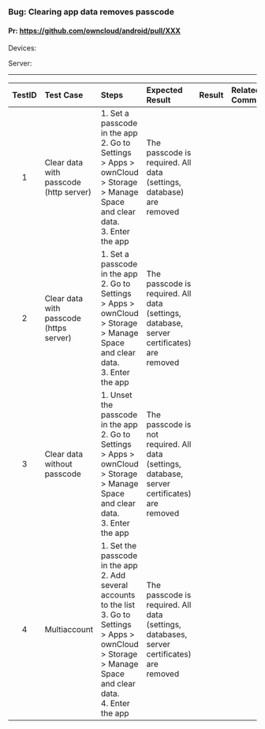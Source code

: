 ###  Bug: Clearing app data removes passcode 

#### Pr: https://github.com/owncloud/android/pull/XXX 

Devices:

Server: 


---

 
TestID | Test Case | Steps | Expected Result | Result | Related Comment
:--------: | :------------- | :------------- | :-------------- | :----- | :------
| 1 | Clear data with passcode (http server)| 1. Set a passcode in the app<br>2. Go to Settings > Apps > ownCloud > Storage > Manage Space and clear data. <br> 3. Enter the app | The passcode is required. All data (settings, database) are removed | 
| 2 | Clear data with passcode (https server)| 1. Set a passcode in the app<br>2. Go to Settings > Apps > ownCloud > Storage > Manage Space and clear data. <br> 3. Enter the app | The passcode is required. All data (settings, database, server certificates) are removed | 
| 3 | Clear data without passcode   | 1. Unset the passcode in the app<br>2. Go to Settings > Apps > ownCloud > Storage > Manage Space and clear data. <br> 3. Enter the app | The passcode is not required. All data (settings, database, server certificates) are removed | 
| 4 | Multiaccount | 1. Set the passcode in the app<br>2. Add several accounts to the list<br>3. Go to Settings > Apps > ownCloud > Storage > Manage Space and clear data. <br> 4. Enter the app | The passcode is required. All data (settings, databases, server certificates) are removed | 
